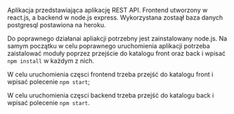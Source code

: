 Aplikacja przedstawiająca aplikację REST API. Frontend utworzony w react.js, a backend w node.js express. Wykorzystana zostaął baza danych postgresql postawiona na heroku.

Do poprawnego działanai apliakcji potrzebny jest zainstalowany node.js.
Na samym początku w celu poprawnego uruchomienia aplikacji potrzeba zaistalować moduły poprzez przejście do katalogu front oraz back i wpisać `npm install` w każdym z nich.

W celu uruchomienia częsci frontend trzeba przejść do katalogu front i wpisać polecenie `npm start`;

W celu uruchomienia częsci backend trzeba przejść do katalogu back i wpisać polecenie `npm start`.
